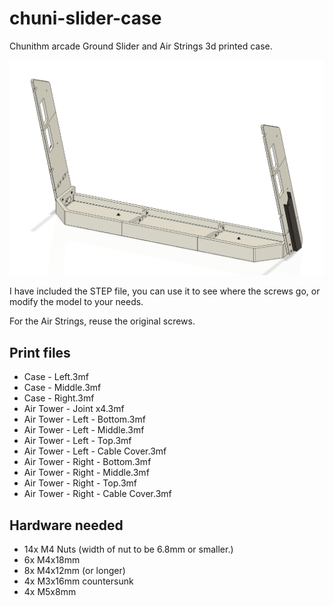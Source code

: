 # chuni-slider-case

Chunithm arcade Ground Slider and Air Strings 3d printed case.

![Model](image.png)

I have included the STEP file, you can use it to see where the screws go, or modify the model to your needs.

For the Air Strings, reuse the original screws.

## Print files

- Case - Left.3mf
- Case - Middle.3mf
- Case - Right.3mf
- Air Tower - Joint x4.3mf
- Air Tower - Left - Bottom.3mf
- Air Tower - Left - Middle.3mf
- Air Tower - Left - Top.3mf
- Air Tower - Left - Cable Cover.3mf
- Air Tower - Right - Bottom.3mf
- Air Tower - Right - Middle.3mf
- Air Tower - Right - Top.3mf
- Air Tower - Right - Cable Cover.3mf

## Hardware needed

- 14x M4 Nuts (width of nut to be 6.8mm or smaller.)
- 6x M4x18mm
- 8x M4x12mm (or longer)
- 4x M3x16mm countersunk
- 4x M5x8mm
